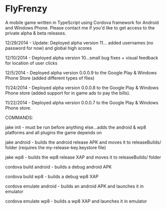 FlyFrenzy
=========

A mobile game written in TypeScript using Cordova framework for Android and Windows Phone. Please contact me if you'd like to get access to the private alpha & beta releases.

12/29/2014 - Update: Deployed alpha version 11... added usernames (no password for now) and global high scores

12/10/2014 - Deployed alpha version 10...small bug fixes + visual feedback for location of user clicks

12/5/2014 - Deployed alpha version 0.0.0.9 to the Google Play & Windows Phone Store (added different types of flies)

11/24/2014 - Deployed alpha version 0.0.0.8 to the Google Play & Windows Phone store (added support for in game ads to pay the bills).

11/22/2014 - Deployed alpha version 0.0.0.7 to the Google Play & Windows Phone store.


COMMANDS:

jake init - must be run before anything else...adds the android & wp8 platforms and all plugins the game depends on

jake android - builds the android release APK and moves it to releaseBuilds/ folder (requires the my-release-key.keystore file)

jake wp8 - builds the wp8 release XAP and moves it to releaseBuilds/ folder

cordova build android - builds a debug android APK

cordova build wp8 - builds a debug wp8 XAP

cordova emulate android - builds an android APK and launches it in emulator

cordova emulate wp8 - builds a wp8 XAP and launches it in emulator